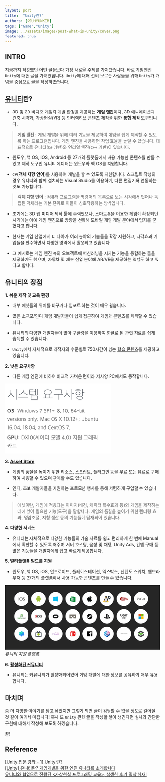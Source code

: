 ```yaml
---
layout: post
title:  "Unity란?"
authors: [SSUHYUNKIM]
tags: ["Game","Unity"]
image: ../assets/images/post-what-is-unity/cover.png
featured: true
---
```


## INTRO

지금까지 작성했던 어떤 글들보다 가장 새로울 주제를 가져왔습니다.
바로 게임엔진 `Unity`에 대한 글을 가져왔습니다.
`Unity`에 대해 전혀 모르는 사람들을 위해 `Unity`가 개념을 중심으로 글을 작성하였습니다.

## [유니티](https://unity.com)란?

- 3D 및 2D 비디오 게임의 개발 환경을 제공하는 **게임 엔진**이자, 3D 애니메이션과 건축 시각화, 가상현실(VR) 등 인터랙티브 콘텐츠 제작을 위한 **통합 제작 도구**입니다.

>  **게임 엔진** :  게임 개발을 위해 여러 기능을 제공하여 게임을 쉽게 제작할 수 있도록 하는 프로그램입니다. 게임 엔진을 사용하면 작업 효율을 높일 수 있습니다. 대표적으로 유니티(`C#` 기반)와 언리얼 엔진(`C++` 기반)이 있습니다.
 
- 윈도우, 맥 OS, IOS, Android 등 27개의 플랫폼에서 사용 가능한 콘텐츠를 만들 수 있고 제작 도구인 유니티 에디터는 윈도우와 맥 OS를 지원합니다.
 
- `C#`(**객체 지향 언어**)를 사용하여 개발을 할 수 있도록 지원합니다. 스크립트 작성의 경우 유니티와 함께 설치되는 Visual Studio를 이용하며, 다른 편집기와 연동하는 것도 가능합니다.
 
> **객체 지향 언어** : 컴퓨터 프로그램을 명령어의 목록으로 보는 시각에서 벗어나 독립된 객체라는 기본 단위로 이들이 상호작용하는 방식입니다. 

- 초기에는 3D 웹 미디어 제작 툴에 주력했으나, 스마트폰을 이용한 게임이 확장되던 시기에는 아예 게임 엔진으로 방향을 선회해 모바일 게임 개발 분야에서 입지를 굳혔다고 합니다. 

- 현재는 게임 산업에서 더 나아가 여러 분야의 기술들을 확장 지원하고, 시각효과 기업들을 인수하면서 다양한 영역에서 활용되고 있습니다.

- 그 예시로는 게임 엔진 속의 오브젝트에 머신러닝을 시키는 기능을 통합하는 툴을 제공하기도 했으며, 자동차 및 제조 산업 분야에 AR/VR을 제공하는 역할도 하고 있다고 합니다.

## 유니티의 장점

**1. 쉬운 제작 및 교육 환경**

- 내부 에셋들의 위치를 바꾸거나 임포트 하는 것이 매우 쉽습니다.

- 많은 소규모/인디 게임 개발자들이 쉽게 접근하여 게임과 콘텐츠를 제작할 수 있습니다.

- 유니티의 다양한 개발자들이 많아 구글링을 이용하여 한글로 된 관련 자료를 쉽게 습득할 수 있습니다.

- `Unity`에서 자체적으로 제작자의 수준별로 750시간이 넘는 [학습 콘텐츠](https://learn.unity.com/)를 제공하고 있습니다.

**2. 낮은 요구사항**

- 다른 게임 엔진에 비하여 비교적 가벼운 편이라 저사양 PC에서도 동작합니다.

![image01](../assets/images/post-what-is-unity/image1.png)

**3. [Asset Store](https://assetstore.unity.com/)**

- 게임의 품질을 높이기 위한 리소스, 스크립트, 플러그인 등을 무료 또는 유료로 구매하여 사용할 수 있으며 판매할 수도 있습니다.

- 인디, 초보 개발자들을 지원하는 프로모션 행사를 통해 저렴하게 구입할 수 있습니다.

> 에셋이란, 게임에 적용되는 이미지(배경, 캐릭터 특수효과 등)와 게임을 제작하는 데에 있어 필요한 기능(도구)을 말합니다. 게임의 품질을 높이기 위한 렌더링 효과, 명암조절, 지형 생산 등의 기능들이 탑재되어 있습니다.

**4. 다양한 서비스**

- 유니티는 자체적으로 다양한 기능들의 기술 자료를 쉽고 편리하게 한 번에 Manual에서 확인할 수 있도록 해주며 서버 호스팅, 음성 및 채팅, Unity Ads, 인앱 구매 등 많은 기능들을 개발자에게 쉽고 빠르게 제공합니다.

**5. 멀티플랫폼 빌드를 지원**

- 윈도우, 맥 OS, iOS, 안드로이드, 플레이스테이션, 엑스박스, 닌텐도 스위치, 웹브라우저 등 27개의 플랫폼에서 사용 가능한 콘텐츠를 만들 수 있습니다.

![image02](../assets/images/post-what-is-unity/image2.png)
*유니티 지원 플랫폼*

**6. [활성화된 커뮤니티](https://unity.com/kr/community)**

- 유니티는 커뮤니티가 활성화되어있어 게임 개발에 대한 정보를 공유하기 매우 유용합니다. 

## 마치며
좀 더 다양한 이야기를 담고 싶었지만 그렇게 되면 글이 감당할 수 없을 정도로 길어질 것 같아 여기서 마칩니다!
혹시 또 `Unity` 관련 글을 작성할 일이 생긴다면 설치와 간단한 구현에 대해서 작성해 보도록 하겠습니다.

끝!

## Reference

[[Unity 입문 강좌 - 1] Unity 란?](https://ctkim.tistory.com/195)  
[[Unity] 유니티란? 게임개발을 위한 엔진 유니티를 소개합니다](https://blcan.tistory.com/8)  
[유니티와 협업으로 진행된 <가상현실 프로그래밍 교육>, 생생한 후기 밀착 취재!](https://liberaledu.snu.ac.kr/board/blog/view/862)
